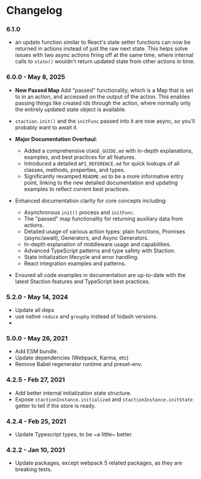 # Changelog

### 6.1.0
- an update function similar to React's state setter functions can now be returned in actions instead of just the raw next state. This helps solve issues with two async actions firing off at the same time, where internal calls to `state()` wouldn't return updated state from other actions in time. 

### 6.0.0 - May 8, 2025
- **New Passed Map** Add "passed" functionality, which is a Map that is set to in an action, and accessed on the output of the action. This enables passing things like created ids through the action, where normally only the entirely updated state object is available.
- `staction.init()` and the `initFunc` passed into it are now async, so you'll probably want to await it. 

- **Major Documentation Overhaul**:
    - Added a comprehensive `USAGE_GUIDE.md` with in-depth explanations, examples, and best practices for all features.
    - Introduced a detailed `API_REFERENCE.md` for quick lookups of all classes, methods, properties, and types.
    - Significantly revamped `README.md` to be a more informative entry point, linking to the new detailed documentation and updating examples to reflect current best practices.
- Enhanced documentation clarity for core concepts including:
    - Asynchronous `init()` process and `initFunc`.
    - The "passed" map functionality for returning auxiliary data from actions.
    - Detailed usage of various action types: plain functions, Promises (async/await), Generators, and Async Generators.
    - In-depth explanation of middleware usage and capabilities.
    - Advanced TypeScript patterns and type safety with Staction.
    - State initialization lifecycle and error handling.
    - React integration examples and patterns.
- Ensured all code examples in documentation are up-to-date with the latest Staction features and TypeScript best practices.

### 5.2.0 - May 14, 2024
- Update all deps
- use native `reduce` and `groupby` instead of lodash versions.
- 

### 5.0.0 - May 26, 2021
- Add ESM bundle.
- Update dependencies (Webpack, Karma, etc)
- Remove Babel regenerator runtime and preset-env.

### 4.2.5 - Feb 27, 2021

- Add better internal initialization state structure.
- Expose `stactionInstance.initialized` and `stactionInstance.initState` getter to tell if the store is ready.

### 4.2.4 - Feb 25, 2021

- Update Typescript types, to be ~a little~ better.


### 4.2.2 - Jan 10, 2021

- Update packages, except webpack 5 related packages, as they are breaking tests.